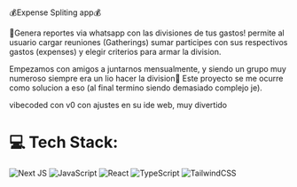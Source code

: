 💰Expense Spliting app💰

📝Genera reportes via whatsapp con las divisiones de tus gastos! 
  permite al usuario  cargar reuniones (Gatherings) sumar participes con sus respectivos gastos (expenses) y elegir criterios para armar la division.

Empezamos con amigos a juntarnos mensualmente, y siendo un grupo muy numeroso siempre era un lio hacer la division🥴 Este proyecto se me ocurre como solucion a eso (al final termino siendo demasiado complejo je).

vibecoded con v0 con ajustes en su ide web, muy divertido

# 💻 Tech Stack:
![Next JS](https://img.shields.io/badge/Next-black?style=for-the-badge&logo=next.js&logoColor=white) ![JavaScript](https://img.shields.io/badge/javascript-%23323330.svg?style=for-the-badge&logo=javascript&logoColor=%23F7DF1E) ![React](https://img.shields.io/badge/react-%2320232a.svg?style=for-the-badge&logo=react&logoColor=%2361DAFB) ![TypeScript](https://img.shields.io/badge/typescript-%23007ACC.svg?style=for-the-badge&logo=typescript&logoColor=white) ![TailwindCSS](https://img.shields.io/badge/tailwindcss-%2338B2AC.svg?style=for-the-badge&logo=tailwind-css&logoColor=white) 
